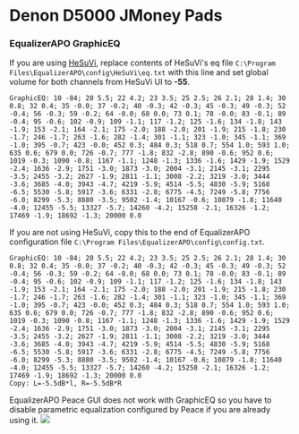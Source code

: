 # Denon D5000 JMoney Pads
### EqualizerAPO GraphicEQ
If you are using [HeSuVi](https://sourceforge.net/projects/hesuvi/), replace contents of HeSuVi's eq file `C:\Program Files\EqualizerAPO\config\HeSuVi\eq.txt` with this line and set global volume for both channels from HeSuVi UI to **-55**.
```
GraphicEQ: 10 -84; 20 5.5; 22 4.2; 23 3.5; 25 2.5; 26 2.1; 28 1.4; 30 0.8; 32 0.4; 35 -0.0; 37 -0.2; 40 -0.3; 42 -0.3; 45 -0.3; 49 -0.3; 52 -0.4; 56 -0.3; 59 -0.2; 64 -0.0; 68 0.0; 73 0.1; 78 -0.0; 83 -0.1; 89 -0.4; 95 -0.6; 102 -0.9; 109 -1.1; 117 -1.2; 125 -1.6; 134 -1.8; 143 -1.9; 153 -2.1; 164 -2.1; 175 -2.0; 188 -2.0; 201 -1.9; 215 -1.8; 230 -1.7; 246 -1.7; 263 -1.6; 282 -1.4; 301 -1.1; 323 -1.0; 345 -1.1; 369 -1.0; 395 -0.7; 423 -0.0; 452 0.3; 484 0.3; 518 0.7; 554 1.0; 593 1.0; 635 0.6; 679 0.0; 726 -0.7; 777 -1.8; 832 -2.8; 890 -0.6; 952 0.6; 1019 -0.3; 1090 -0.8; 1167 -1.1; 1248 -1.3; 1336 -1.6; 1429 -1.9; 1529 -2.4; 1636 -2.9; 1751 -3.0; 1873 -3.0; 2004 -3.1; 2145 -3.1; 2295 -3.5; 2455 -3.2; 2627 -1.9; 2811 -1.1; 3008 -2.2; 3219 -3.0; 3444 -3.6; 3685 -4.0; 3943 -4.7; 4219 -5.9; 4514 -5.5; 4830 -5.9; 5168 -6.5; 5530 -5.8; 5917 -3.6; 6331 -2.8; 6775 -4.5; 7249 -5.8; 7756 -6.0; 8299 -5.3; 8880 -3.5; 9502 -1.4; 10167 -0.6; 10879 -1.8; 11640 -4.0; 12455 -5.5; 13327 -5.7; 14260 -4.2; 15258 -2.1; 16326 -1.2; 17469 -1.9; 18692 -1.3; 20000 0.0
```
If you are not using HeSuVi, copy this to the end of EqualizerAPO configuration file `C:\Program Files\EqualizerAPO\config\config.txt`.
```
GraphicEQ: 10 -84; 20 5.5; 22 4.2; 23 3.5; 25 2.5; 26 2.1; 28 1.4; 30 0.8; 32 0.4; 35 -0.0; 37 -0.2; 40 -0.3; 42 -0.3; 45 -0.3; 49 -0.3; 52 -0.4; 56 -0.3; 59 -0.2; 64 -0.0; 68 0.0; 73 0.1; 78 -0.0; 83 -0.1; 89 -0.4; 95 -0.6; 102 -0.9; 109 -1.1; 117 -1.2; 125 -1.6; 134 -1.8; 143 -1.9; 153 -2.1; 164 -2.1; 175 -2.0; 188 -2.0; 201 -1.9; 215 -1.8; 230 -1.7; 246 -1.7; 263 -1.6; 282 -1.4; 301 -1.1; 323 -1.0; 345 -1.1; 369 -1.0; 395 -0.7; 423 -0.0; 452 0.3; 484 0.3; 518 0.7; 554 1.0; 593 1.0; 635 0.6; 679 0.0; 726 -0.7; 777 -1.8; 832 -2.8; 890 -0.6; 952 0.6; 1019 -0.3; 1090 -0.8; 1167 -1.1; 1248 -1.3; 1336 -1.6; 1429 -1.9; 1529 -2.4; 1636 -2.9; 1751 -3.0; 1873 -3.0; 2004 -3.1; 2145 -3.1; 2295 -3.5; 2455 -3.2; 2627 -1.9; 2811 -1.1; 3008 -2.2; 3219 -3.0; 3444 -3.6; 3685 -4.0; 3943 -4.7; 4219 -5.9; 4514 -5.5; 4830 -5.9; 5168 -6.5; 5530 -5.8; 5917 -3.6; 6331 -2.8; 6775 -4.5; 7249 -5.8; 7756 -6.0; 8299 -5.3; 8880 -3.5; 9502 -1.4; 10167 -0.6; 10879 -1.8; 11640 -4.0; 12455 -5.5; 13327 -5.7; 14260 -4.2; 15258 -2.1; 16326 -1.2; 17469 -1.9; 18692 -1.3; 20000 0.0
Copy: L=-5.5dB*l, R=-5.5dB*R
```
EqualizerAPO Peace GUI does not work with GraphicEQ so you have to disable parametric equalization configured by Peace if you are already using it.
![](https://raw.githubusercontent.com/jaakkopasanen/AutoEq/master/results/SBAF-Serious/innerfidelity/onear/Denon%20D5000%20JMoney%20Pads/Denon%20D5000%20JMoney%20Pads.png)
